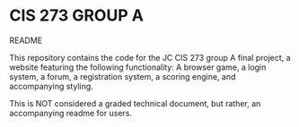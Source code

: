 # CIS 273 GROUP A 
 README

This repository contains the code for the JC CIS 273 group A final project, a website
featuring the following functionality:  A browser game, a login system, a forum, a 
registration system, a scoring engine, and accompanying styling.

This is NOT considered a graded technical document, but rather, an accompanying 
readme for users.
